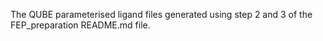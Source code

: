 The QUBE parameterised ligand files generated using step 2 and 3 of the FEP_preparation README.md file.
